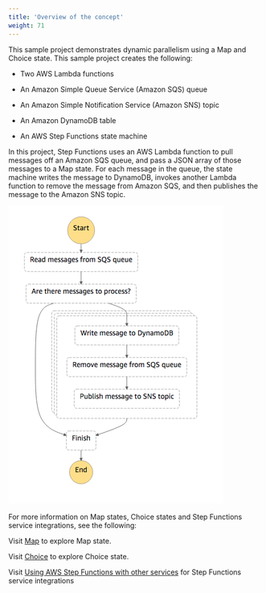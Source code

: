 ```yaml
---
title: 'Overview of the concept'
weight: 71
---
```


This sample project demonstrates dynamic parallelism using a Map and Choice state. This sample project creates the following:

- Two AWS Lambda functions

- An Amazon Simple Queue Service (Amazon SQS) queue

- An Amazon Simple Notification Service (Amazon SNS) topic

- An Amazon DynamoDB table

- An AWS Step Functions state machine

In this project, Step Functions uses an AWS Lambda function to pull messages off an Amazon SQS queue, and pass a JSON array of those messages to a Map state. For each message in the queue, the state machine writes the message to DynamoDB, invokes another Lambda function to remove the message from Amazon SQS, and then publishes the message to the Amazon SNS topic.

![Visual Workflow](/static/ExtraModule-visual-workflow.png)

For more information on Map states, Choice states and Step Functions service integrations, see the following:

Visit [Map](https://docs.aws.amazon.com/step-functions/latest/dg/amazon-states-language-map-state.html) to explore Map state.

Visit [Choice](https://docs.aws.amazon.com/step-functions/latest/dg/amazon-states-language-choice-state.html) to explore Choice state.

Visit [Using AWS Step Functions with other services](https://docs.aws.amazon.com/step-functions/latest/dg/concepts-service-integrations.html) for Step Functions service integrations
